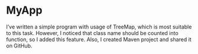 # MyApp

I’ve written a simple program with usage of TreeMap, which is most suitable to this task. 
However, I noticed that class name should be counted into function, so I added this feature. 
Also, I created Maven project and shared it on GitHub.
